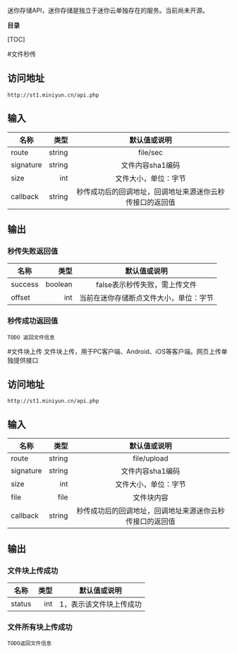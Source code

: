 迷你存储API，迷你存储是独立于迷你云单独存在的服务。当前尚未开源。

**目录**

[TOC]

#文件秒传
## 访问地址

	http://st1.miniyun.cn/api.php

## 输入
| 名称        | 类型   |  默认值或说明  |
| --------   | -----:  | :----:  |
| route      | string   |   file/sec     |
| signature        |   string   |   文件内容sha1编码   |
| size        |    int    |  文件大小，单位：字节  |
| callback        |    string    |  秒传成功后的回调地址，回调地址来源迷你云秒传接口的返回值  |

## 输出
### 秒传失败返回值
| 名称        | 类型   |  默认值或说明  |
| --------   | -----:  | :----:  |
| success      | boolean   |   false表示秒传失败，需上传文件     |
| offset        |   int   |   当前在迷你存储断点文件大小，单位：字节   |
### 秒传成功返回值
    TODO 返回文件信息
    
#文件块上传
    文件块上传，用于PC客户端、Android、iOS等客户端。网页上传单独提供接口
    
## 访问地址

	http://st1.miniyun.cn/api.php

## 输入
| 名称        | 类型   |  默认值或说明  |
| --------   | -----:  | :----:  |
| route      | string   |   file/upload     |
| signature        |   string   |   文件内容sha1编码   |
| size        |    int    |  文件大小，单位：字节  | 
| file        |    file    |  文件块内容  |
| callback        |    string    |  秒传成功后的回调地址，回调地址来源迷你云秒传接口的返回值  |


## 输出
### 文件块上传成功
| 名称        | 类型   |  默认值或说明  |
| --------   | -----:  | :----:  |
| status      | int   |   1，表示该文件块上传成功     | 

### 文件所有块上传成功
    TODO返回文件信息